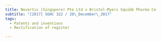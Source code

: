 ```yaml
---
title: Novartis (Singapore) Pte Ltd v Bristol-Myers Squibb Pharma Co 
subtitle: "[2017] SGHC 322 / 20\_December\_2017"
tags:
  - Patents and inventions
  - Rectification of register

---
```


